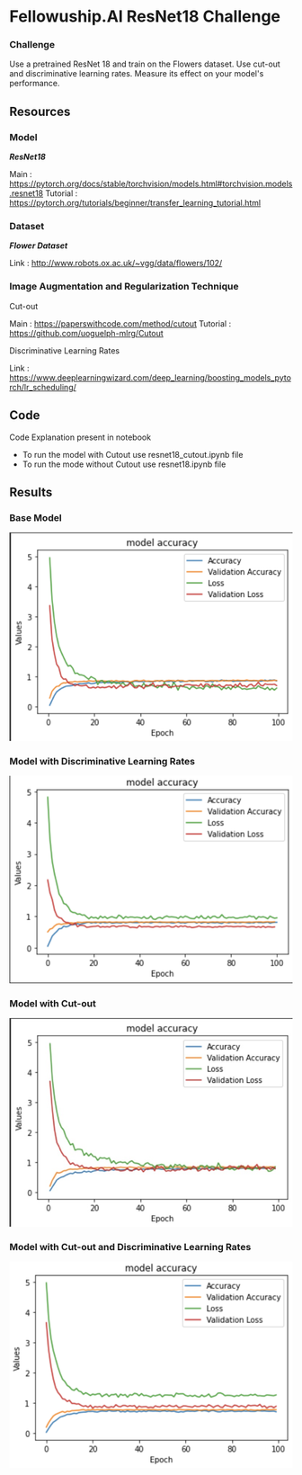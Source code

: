 # Fellowuship.AI ResNet18 Challenge 

### Challenge 

Use a pretrained ResNet 18 and train on the Flowers dataset. Use cut-out and discriminative learning rates. Measure its effect on your model's performance.

## Resources

  ### Model
  
  ***ResNet18***

  Main :	https://pytorch.org/docs/stable/torchvision/models.html#torchvision.models.resnet18
  Tutorial :	https://pytorch.org/tutorials/beginner/transfer_learning_tutorial.html

  ### Dataset
  
   ***Flower Dataset***

   Link :	http://www.robots.ox.ac.uk/~vgg/data/flowers/102/

  ### Image Augmentation and Regularization Technique

  Cut-out

  Main : https://paperswithcode.com/method/cutout
  Tutorial : https://github.com/uoguelph-mlrg/Cutout

  Discriminative Learning Rates

  Link : https://www.deeplearningwizard.com/deep_learning/boosting_models_pytorch/lr_scheduling/

## Code
  
  Code Explanation present in notebook 
  
  - To run the model with Cutout use resnet18_cutout.ipynb file
  - To run the mode without Cutout use resnet18.ipynb file

## Results

  ### Base Model
  
  
  
 ![Screenshot](https://github.com/9harshit/fellowshipai-resnet-challenge/blob/main/images/model_basic.png)
  
  ### Model with Discriminative Learning Rates

 ![Screenshot](https://github.com/9harshit/fellowshipai-resnet-challenge/blob/main/images/model_dlr.png)
  
   ### Model with Cut-out

  ![Screenshot](https://github.com/9harshit/fellowshipai-resnet-challenge/blob/main/images/model_cutout.jpg)
  
  ### Model with Cut-out and Discriminative Learning Rates

  ![Screenshot](https://github.com/9harshit/fellowshipai-resnet-challenge/blob/main/images/model_cutout_dlr.png)

